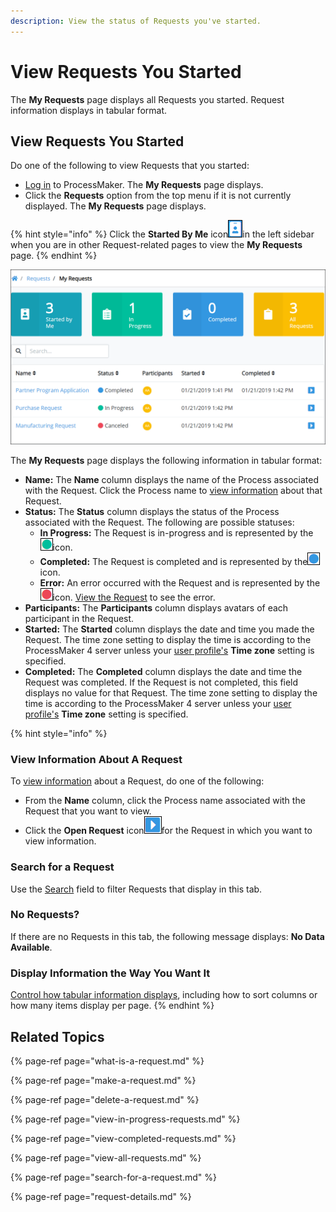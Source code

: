 ```yaml
---
description: View the status of Requests you've started.
---
```


# View Requests You Started

The **My Requests** page displays all Requests you started. Request information displays in tabular format.

## View Requests You Started

Do one of the following to view Requests that you started:

* [Log in](../log-in.md#log-in) to ProcessMaker. The **My Requests** page displays.
* Click the **Requests** option from the top menu if it is not currently displayed. The **My Requests** page displays.

{% hint style="info" %}
Click the **Started By Me** icon![](../../.gitbook/assets/started-by-me-icon-requests.png)in the left sidebar when you are in other Request-related pages to view the **My Requests** page.
{% endhint %}

![&quot;My Requests&quot; page displays Requests that you started](../../.gitbook/assets/started-by-me-request.png)

The **My Requests** page displays the following information in tabular format:

* **Name:** The **Name** column displays the name of the Process associated with the Request. Click the Process name to [view information](request-details.md) about that Request.
* **Status:** The **Status** column displays the status of the Process associated with the Request. The following are possible statuses:
  * **In Progress:** The Request is in-progress and is represented by the![](../../.gitbook/assets/in-progress-status-icon-requests.png)icon.
  * **Completed:** The Request is completed and is represented by the![](../../.gitbook/assets/completed-status-icon-requests.png)icon.
  * **Error:** An error occurred with the Request and is represented by the![](../../.gitbook/assets/error-status-icon-requests.png)icon. [View the Request](request-details.md#error-information-for-a-request) to see the error.
* **Participants:** The **Participants** column displays avatars of each participant in the Request.
* **Started:** The **Started** column displays the date and time you made the Request. The time zone setting to display the time is according to the ProcessMaker 4 server unless your [user profile's](../profile-settings.md#change-your-profile-settings) **Time zone** setting is specified.
* **Completed:** The **Completed** column displays the date and time the Request was completed. If the Request is not completed, this field displays no value for that Request. The time zone setting to display the time is according to the ProcessMaker 4 server unless your [user profile's](../profile-settings.md#change-your-profile-settings) **Time zone** setting is specified.

{% hint style="info" %}
### View Information About A Request

To [view information](request-details.md) about a Request, do one of the following:

* From the **Name** column, click the Process name associated with the Request that you want to view.
* Click the **Open Request** icon![](../../.gitbook/assets/open-request-icon-requests.png)for the Request in which you want to view information.

### Search for a Request

Use the [Search](search-for-a-request.md) field to filter Requests that display in this tab.

### No Requests?

If there are no Requests in this tab, the following message displays: **No Data Available**.

### Display Information the Way You Want It

[Control how tabular information displays](../control-how-requests-display-in-a-tab.md), including how to sort columns or how many items display per page.
{% endhint %}

## Related Topics

{% page-ref page="what-is-a-request.md" %}

{% page-ref page="make-a-request.md" %}

{% page-ref page="delete-a-request.md" %}

{% page-ref page="view-in-progress-requests.md" %}

{% page-ref page="view-completed-requests.md" %}

{% page-ref page="view-all-requests.md" %}

{% page-ref page="search-for-a-request.md" %}

{% page-ref page="request-details.md" %}

